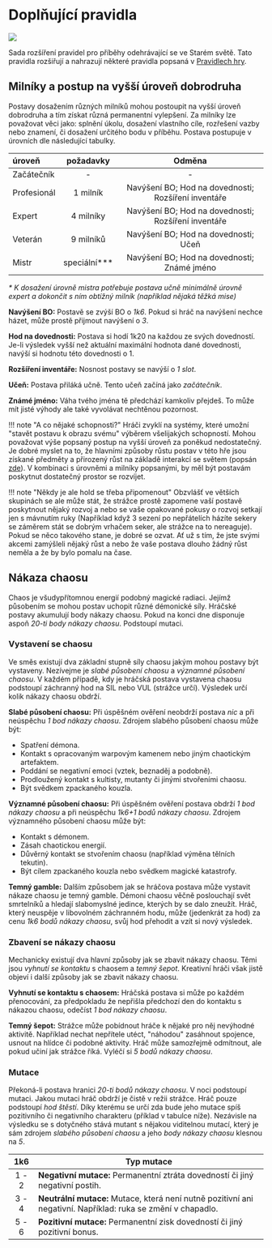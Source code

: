 # Doplňující pravidla

<img src="/assets/sep_line.png"/>

Sada rozšíření pravidel pro příběhy odehrávající se ve Starém světě. Tato pravidla rozšiřují a nahrazují některé pravidla popsaná v [Pravidlech hry](/Zakladni_pravidla/).

## Milníky a postup na vyšší úroveň dobrodruha

Postavy dosažením různých milníků mohou postoupit na vyšší úroveň dobrodruha a tím získat různá permanentní vylepšení. Za milníky lze považovat věci jako: splnění úkolu, dosažení vlastního cíle, rozřešení vazby nebo znamení, či dosažení určitého bodu v příběhu. Postava postupuje v úrovních dle následující tabulky.

| úroveň      |   požadavky   |                       Odměna                        |
| :---------- | :-----------: | :-------------------------------------------------: |
| Začátečník  |       -       |                          -                          |
| Profesionál |   1 milník    | Navýšení BO; Hod na dovednosti; Rozšíření inventáře |
| Expert      |   4 milníky   | Navýšení BO; Hod na dovednosti; Rozšíření inventáře |
| Veterán     |   9 milníků   |        Navýšení BO; Hod na dovednosti; Učeň         |
| Mistr       | speciální*\** |     Navýšení BO; Hod na dovednosti; Známé jméno     |

*\* K dosažení úrovně mistra potřebuje postava učně minimálně úrovně expert a dokončit s ním obtížný milník (například nějaká těžká mise)*

**Navýšení BO:** Postavě se zvýší BO o *1k6*. Pokud si hráč na navýšení nechce házet, může prostě přijmout navýšení o *3*.

**Hod na dovednosti:** Postava si hodí 1k20 na každou ze svých dovedností. Je-li výsledek vyšší než aktuální maximální hodnota dané dovednosti, navýší si hodnotu této dovednosti o 1.

**Rozšíření inventáře:** Nosnost postavy se navýší o *1 slot*.

**Učeň:** Postava přiláká učně. Tento učeň začíná jako *začátečník*.

**Známé jméno:** Váha tvého jména tě předchází kamkoliv přejdeš. To může mít jisté výhody ale také vyvolávat nechtěnou pozornost.

!!! note "A co nějaké schopnosti?"
    Hráči zvyklí na systémy, které umožní "stavět postavu k obrazu svému" výběrem všelijakých schopností. Mohou považovat výše popsaný postup na vyšší úroveň za poněkud nedostatečný. Je dobré myslet na to, že hlavními způsoby růstu postav v této hře jsou získané předměty a přirozený růst na základě interakcí se světem (popsán [zde](/Zakladni_pravidla/#rust-na-zaklade-hernich-interakci)). V kombinaci s úrovněmi a milníky popsanými, by měl být postavám poskytnut dostatečný prostor se rozvíjet.

!!! note "Někdy je ale hold se třeba připomenout"
    Obzvlášť ve větších skupinách se ale může stát, že strážce prostě zapomene vaší postavě poskytnout nějaký rozvoj a nebo se vaše opakované pokusy o rozvoj setkají jen s mávnutím ruky (Například když 3 sezení po nepřátelích házíte sekery se záměrem stát se dobrým vrhačem seker, ale strážce na to nereaguje). Pokud se něco takového stane, je dobré se ozvat. Ať už s tím, že jste svými akcemi zamýšleli nějaký růst a nebo že vaše postava dlouho žádný růst neměla a že by bylo pomalu na čase.

## Nákaza chaosu

Chaos je všudypřítomnou energií podobný magické radiaci. Jejímž působením se mohou postav uchopit různé démonické síly. Hráčské postavy akumulují body nákazy chaosu. Pokud na konci dne disponuje aspoň *20-ti body nákazy chaosu*. Podstoupí mutaci.

### Vystavení se chaosu

Ve směs existují dva základní stupně síly chaosu jakým mohou postavy být vystaveny. Nezívejme je *slabé působení chaosu* a *významné působení chaosu*. V každém případě, kdy je hráčská postava vystavena chaosu podstoupí záchranný hod na SIL nebo VUL (strážce určí). Výsledek určí kolik nákazy chaosu obdrží.

**Slabé působení chaosu:** Při úspěšném ověření neobdrží postava *nic* a při neúspěchu *1 bod nákazy chaosu*. Zdrojem slabého působení chaosu může být:

- Spatření démona.
- Kontakt s opracovaným warpovým kamenem nebo jiným chaotickým artefaktem.
- Poddání se negativní emoci (vztek, beznaděj a podobně).
- Prodloužený kontakt s kultisty, mutanty či jinými stvořeními chaosu.
- Být svědkem zpackaného kouzla.

**Významné působení chaosu:** Při úspěšném ověření postava obdrží *1 bod nákazy chaosu* a při neúspěchu *1k6+1 bodů nákazy chaosu*. Zdrojem významného působení chaosu může být:

- Kontakt s démonem.
- Zásah chaotickou energií.
- Důvěrný kontakt se stvořením chaosu (například výměna tělních tekutin).
- Být cílem zpackaného kouzla nebo svědkem magické katastrofy.  

**Temný gamble:** Dalším způsobem jak se hráčova postava může vystavit nákaze chaosu je temný gamble. Démoni chaosu věčně poslouchají svět smrtelníků a hledají slabomyslné jedince, kterých by se dalo zneužít. Hráč, který neuspěje v libovolném záchranném hodu, může (jedenkrát za hod) za cenu *1k6 bodů nákazy chaosu*, svůj hod přehodit a vzít si nový výsledek. 

### Zbavení se nákazy chaosu

Mechanicky existují dva hlavní způsoby jak se zbavit nákazy chaosu. Těmi jsou *vyhnutí se kontaktu* s chaosem a *temný šepot*. Kreativní hráči však jistě objeví i další způsoby jak se zbavit nákazy chaosu.

**Vyhnutí se kontaktu s chaosem:** Hráčská postava si může po každém přenocování, za předpokladu že nepřišla předchozí den do kontaktu s nákazou chaosu, odečíst *1 bod nákazy chaosu*.

**Temný šepot:** Strážce může pobídnout hráče k nějaké pro něj nevýhodné aktivitě. Například nechat nepřítele utéct, "náhodou" zasáhnout spojence, usnout na hlídce či podobné aktivity. Hráč může samozřejmě odmítnout, ale pokud učiní jak strážce říká. Vyléčí si *5 bodů nákazy chaosu*.

### Mutace

Překoná-li postava hranici *20-ti bodů nákazy chaosu*. V noci podstoupí mutaci. Jakou mutaci hráč obdrží je čistě v režii strážce. Hráč pouze podstoupí *hod štěstí*. Díky kterému se určí zda bude jeho mutace spíš pozitivního či negativního charakteru (příklad v tabulce níže). Nezávisle na výsledku se s dotyčného stává mutant s nějakou viditelnou mutací, který je sám zdrojem *slabého působení chaosu* a jeho *body nákazy chaosu* klesnou na *5*.

|  1k6  | Typ mutace                                                   |
| :---: | ------------------------------------------------------------ |
| 1 - 2 | **Negativní mutace:** Permanentní ztráta dovedností či jiný negativní postih. |
| 3 - 4 | **Neutrální mutace:** Mutace, která není nutně pozitivní ani negativní. Například: ruka se změní v chapadlo. |
| 5 - 6 | **Pozitivní mutace:** Permanentní zisk dovedností či jiný pozitivní bonus. |
